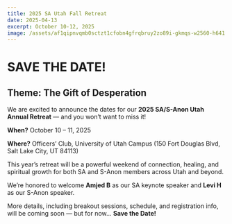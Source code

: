 ```yaml
---
title: 2025 SA Utah Fall Retreat
date: 2025-04-13
excerpt: October 10-12, 2025
image: /assets/af1qipnvqmb0sctzt1cfobn4gfrqbruy2zo89i-gkmqs-w2560-h641.jpg
---
```

<h1>SAVE THE DATE!</h1>
<h2>Theme: The Gift of Desperation</h2>
<p>We are excited to announce the dates for our <strong>2025 SA/S-Anon Utah Annual Retreat</strong> — and you won’t want to miss it!</p>
<p><strong>When?</strong> October 10 – 11, 2025</p>
<p><strong>Where?</strong> Officers’ Club, University of Utah Campus (150 Fort Douglas Blvd, Salt Lake City, UT 84113)</p>
<p>This year’s retreat will be a powerful weekend of connection, healing, and spiritual growth for both SA and S-Anon members across Utah and beyond.</p>
<p>We’re honored to welcome <strong>Amjed B</strong> as our SA keynote speaker and <strong>Levi H</strong> as our S-Anon speaker.</p>
<p>More details, including breakout sessions, schedule, and registration info, will be coming soon — but for now… <strong>Save the Date!</strong></p>